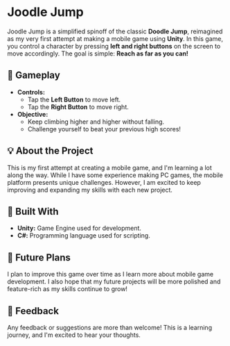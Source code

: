 # Joodle Jump  

Joodle Jump is a simplified spinoff of the classic **Doodle Jump**, reimagined as my very first attempt at making a mobile game using **Unity**. In this game, you control a character by pressing **left and right buttons** on the screen to move accordingly. The goal is simple: **Reach as far as you can!**

## 📱 Gameplay
- **Controls:**  
  - Tap the **Left Button** to move left.  
  - Tap the **Right Button** to move right.  
- **Objective:**  
  - Keep climbing higher and higher without falling.  
  - Challenge yourself to beat your previous high scores!  

## 💡 About the Project
This is my first attempt at creating a mobile game, and I'm learning a lot along the way. While I have some experience making PC games, the mobile platform presents unique challenges. However, I am excited to keep improving and expanding my skills with each new project.  

## 🔨 Built With
- **Unity:** Game Engine used for development.  
- **C#:** Programming language used for scripting.  

## 🚀 Future Plans
I plan to improve this game over time as I learn more about mobile game development. I also hope that my future projects will be more polished and feature-rich as my skills continue to grow!  

## 📣 Feedback
Any feedback or suggestions are more than welcome! This is a learning journey, and I'm excited to hear your thoughts.  
